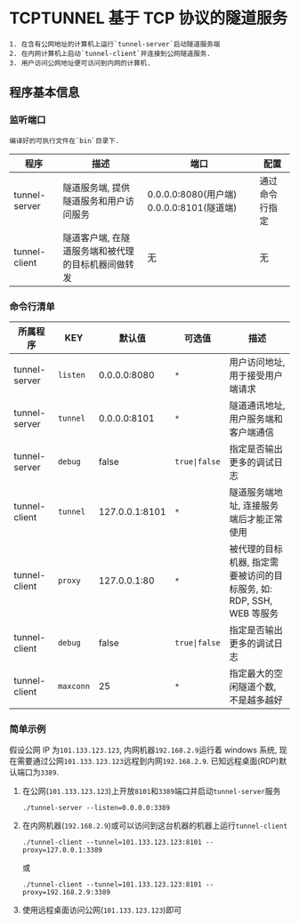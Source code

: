 # TCPTUNNEL 基于 TCP 协议的隧道服务

    1. 在含有公网地址的计算机上运行`tunnel-server`启动隧道服务端
    2. 在内网计算机上启动`tunnel-client`并连接到公网隧道服务.
    3. 用户访问公网地址便可访问到内网的计算机.

## 程序基本信息

### 监听端口

    编译好的可执行文件在`bin`目录下.

| 程序          | 描述                                               | 端口                                      | 配置           |
| ------------- | -------------------------------------------------- | ----------------------------------------- | -------------- |
| tunnel-server | 隧道服务端, 提供隧道服务和用户访问服务             | 0.0.0.0:8080(用户端) 0.0.0.0:8101(隧道端) | 通过命令行指定 |
| tunnel-client | 隧道客户端, 在隧道服务端和被代理的目标机器间做转发 | 无                                        | 无             |

### 命令行清单

| 所属程序      | KEY       | 默认值         | 可选值        | 描述                                                                 |
| ------------- | --------- | -------------- | ------------- | -------------------------------------------------------------------- |
| tunnel-server | `listen`  | 0.0.0.0:8080   | `*`           | 用户访问地址, 用于接受用户端请求                                     |
| tunnel-server | `tunnel`  | 0.0.0.0:8101   | `*`           | 隧道通讯地址, 用户服务端和客户端通信                                 |
| tunnel-server | `debug`   | false          | `true\|false` | 指定是否输出更多的调试日志                                           |
| tunnel-client | `tunnel`  | 127.0.0.1:8101 | `*`           | 隧道服务端地址, 连接服务端后才能正常使用                             |
| tunnel-client | `proxy`   | 127.0.0.1:80   | `*`           | 被代理的目标机器, 指定需要被访问的目标服务, 如: RDP, SSH, WEB 等服务 |
| tunnel-client | `debug`   | false          | `true\|false` | 指定是否输出更多的调试日志                                           |
| tunnel-client | `maxconn` | 25             | `*`           | 指定最大的空闲隧道个数, 不是越多越好                                 |

### 简单示例

假设公网 IP 为`101.133.123.123`, 内网机器`192.168.2.9`运行着 windows 系统, 现在需要通过公网`101.133.123.123`远程到内网`192.168.2.9`. 已知远程桌面(RDP)默认端口为`3389`.

1. 在公网(`101.133.123.123`)上开放`8101`和`3389`端口并启动`tunnel-server`服务

   `./tunnel-server --listen=0.0.0.0:3389`

2. 在内网机器(`192.168.2.9`)或可以访问到这台机器的机器上运行`tunnel-client`

   `./tunnel-client --tunnel=101.133.123.123:8101 --proxy=127.0.0.1:3389`

   或

   `./tunnel-client --tunnel=101.133.123.123:8101 --proxy=192.168.2.9:3389`

3. 使用远程桌面访问公网(`101.133.123.123`)即可
